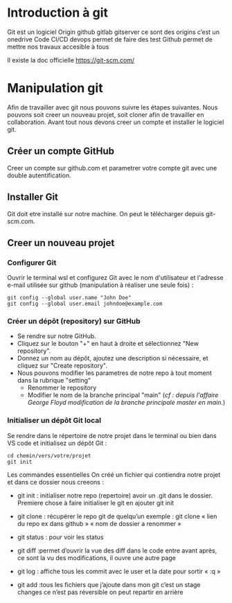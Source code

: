 # Introduction à git


Git est un logiciel 
Origin github gitlab gitserver ce sont des origins c’est un onedrive
Code CI/CD devops permet de faire des test 
Github permet de mettre nos travaux accesible à tous 


Il existe la doc officielle https://git-scm.com/


# Manipulation git

Afin de travailler avec git nous pouvons suivre les étapes suivantes. Nous pouvons soit creer un nouveau projet, soit cloner afin de travailler en collaboration.
Avant tout nous devons creer un compte et installer le logiciel git.

## Créer un compte GitHub
Creer un compte sur github.com et parametrer votre compte git avec une double autentification.

## Installer Git
Git doit etre installé sur notre machine. On peut le télécharger depuis git-scm.com.

## Creer un nouveau projet 

### Configurer Git
Ouvrir le terminal wsl et configurez Git avec le nom d'utilisateur et l'adresse e-mail utilisée sur github (manipulation à réaliser une seule fois) :

```git
git config --global user.name "John Doe"
git config --global user.email johndoe@example.com
```

### Créer un dépôt (repository) sur GitHub

- Se rendre sur notre GitHub.
- Cliquez sur le bouton "+" en haut à droite et sélectionnez "New repository".
- Donnez un nom au dépôt, ajoutez une description si nécessaire, et cliquez sur "Create repository".
- Nous pouvons modifier les parametres de notre repo à tout moment dans la rubrique "setting"
    -   Renommer le repository
    -   Modifier le nom de la branche principal "main" (_cf : depuis l'affaire George Floyd modification de la branche principale master en main._)


### Initialiser un dépôt Git local
Se rendre dans le répertoire de notre projet dans le terminal ou bien dans VS code et initialisez un dépôt Git :

```git
cd chemin/vers/votre/projet
git init
```

Les commandes essentielles
On créé un fichier qui contiendra notre projet et dans ce dossier nous creeons :
- git init : initialiser notre repo (repertoire) avoir un .git dans le dossier. Premiere chose à faire initialiser le git en ajouter git init


- git clone : récupérer le repo git de quelqu’un exemple : git clone « lien du repo ex dans github » « nom de dossier a renommer »
- git status : pour voir les status
- git diff :permet d’ouvrir la vue des diff dans le code entre avant après, ce sont la vu des modifications, il ouvre une autre page 
- git log : affiche tous les commit avec le user et la date pour sortir « :q »


- git add :tous les fichiers que j’ajoute dans mon git c’est un stage changes ce n’est pas réversible on peut repartir en arrière
